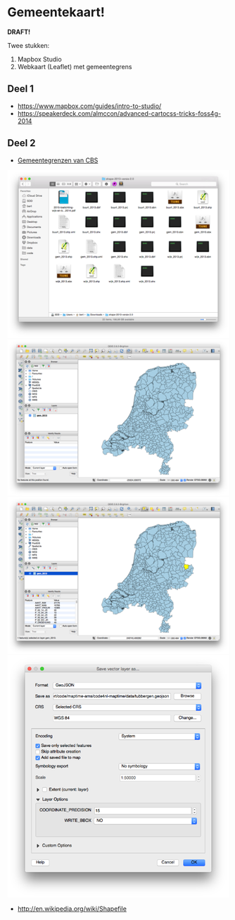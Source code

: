 # Gemeentekaart!

__DRAFT!__

Twee stukken:

1. Mapbox Studio
2. Webkaart (Leaflet) met gemeentegrens

## Deel 1

- https://www.mapbox.com/guides/intro-to-studio/
- https://speakerdeck.com/almccon/advanced-cartocss-tricks-foss4g-2014

## Deel 2

- [Gemeentegrenzen van CBS](http://www.cbs.nl/nl-NL/menu/themas/dossiers/nederland-regionaal/publicaties/geografische-data/archief/2014/2013-wijk-en-buurtkaart-art.htm)

![](images/shapefile.png)
![](images/qgis.png)
![](images/qgis-select.png)
![](images/qgis-export.png)

- http://en.wikipedia.org/wiki/Shapefile
